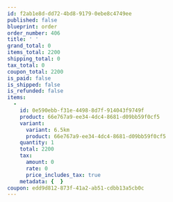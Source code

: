 ```yaml
---
id: f2ab1e8d-dd72-4bd8-9179-0ebe8c4749ee
published: false
blueprint: order
order_number: 406
title: ' '
grand_total: 0
items_total: 2200
shipping_total: 0
tax_total: 0
coupon_total: 2200
is_paid: false
is_shipped: false
is_refunded: false
items:
  -
    id: 0e590ebb-f31e-4498-8d7f-914043f9749f
    product: 66e767a9-ee34-4dc4-8681-d09bb59f0cf5
    variant:
      variant: 6.5km
      product: 66e767a9-ee34-4dc4-8681-d09bb59f0cf5
    quantity: 1
    total: 2200
    tax:
      amount: 0
      rate: 0
      price_includes_tax: true
    metadata: {  }
coupon: edd9d812-873f-41a2-ab51-cdbb13a5cb0c
---
```

